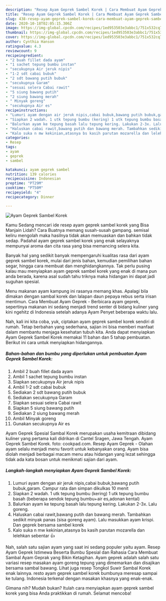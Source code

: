 ```yaml
---
description: "Resep Ayam Geprek Sambel Korek | Cara Membuat Ayam Geprek Sambel Korek Yang Enak Dan Mudah"
title: "Resep Ayam Geprek Sambel Korek | Cara Membuat Ayam Geprek Sambel Korek Yang Enak Dan Mudah"
slug: 438-resep-ayam-geprek-sambel-korek-cara-membuat-ayam-geprek-sambel-korek-yang-enak-dan-mudah
date: 2020-10-18T02:05:15.306Z
image: https://img-global.cpcdn.com/recipes/1ed953503e3abbc1/751x532cq70/ayam-geprek-sambel-korek-foto-resep-utama.jpg
thumbnail: https://img-global.cpcdn.com/recipes/1ed953503e3abbc1/751x532cq70/ayam-geprek-sambel-korek-foto-resep-utama.jpg
cover: https://img-global.cpcdn.com/recipes/1ed953503e3abbc1/751x532cq70/ayam-geprek-sambel-korek-foto-resep-utama.jpg
author: Cynthia Hanson
ratingvalue: 4.3
reviewcount: 9
recipeingredient:
- "2 buah fillet dada ayam"
- "1 sachet tepung bumbu instan"
- "secukupnya Air jeruk nipis"
- "1-2 sdt cabai bubuk"
- "2 sdt bawang putih bubuk"
- "secukupnya Garam"
- "sesuai selera Cabai rawit"
- "5 siung bawang putih"
- "2 siung bawang merah"
- " Minyak goreng"
- "secukupnya Air es"
recipeinstructions:
- "Lumuri ayam dengan air jeruk nipis,cabai bubuk,bawang putih bubuk,garam. Campur rata dan simpan dikulkas 10 menit"
- "Siapkan 2 wadah. 1 utk tepung bumbu (kering) 1 utk tepung bumbu basah (beberapa sendok tepung bumbu+air es,adonan kental)"
- "Balurkan ayam ke tepung basah lalu tepung kering. Lakukan 2-3x. Lalu goreng."
- "Haluskan cabai rawit,bawang putih dan bawang merah. Tambahkan sedikit minyak panas (sisa goreng ayam). Lalu masukkan ayam krispi. Dan geprek bersama sambel korek"
- "Kalo suka n mw kekinian,atasnya bs kasih parutan mozarella dan lelehkan sebentar 👍"
categories:
- Resep
tags:
- ayam
- geprek
- sambel

katakunci: ayam geprek sambel 
nutrition: 139 calories
recipecuisine: Indonesian
preptime: "PT29M"
cooktime: "PT50M"
recipeyield: "4"
recipecategory: Dinner

---
```



![Ayam Geprek Sambel Korek](https://img-global.cpcdn.com/recipes/1ed953503e3abbc1/751x532cq70/ayam-geprek-sambel-korek-foto-resep-utama.jpg)

Kamu Sedang mencari ide resep ayam geprek sambel korek yang Bisa Manjain Lidah? Cara Buatnya memang susah-susah gampang. semisal keliru mengolah maka hasilnya tidak akan memuaskan dan bahkan tidak sedap. Padahal ayam geprek sambel korek yang enak selayaknya mempunyai aroma dan cita rasa yang bisa memancing selera kita.

Banyak hal yang sedikit banyak mempengaruhi kualitas rasa dari ayam geprek sambel korek, mulai dari jenis bahan, kemudian pemilihan bahan segar, hingga cara membuat dan menghidangkannya. Tak perlu pusing kalau mau menyiapkan ayam geprek sambel korek yang enak di mana pun anda berada, karena asal sudah tahu triknya maka hidangan ini dapat jadi suguhan spesial.

Menu makanan ayam kampung ini rasanya memang khas. Apalagi bila dimakan dengan sambal korek dan lalapan daun pepaya rebus serta irisan mentimun. Cara Membuat Ayam Geprek - Berbicara ayam geprek, sepertinya makanan ini sedang menjadi trend senter di bidang kuliner yang kini ngehitz di Indonesia setelah adanya Ayam Penyet beberapa waktu lalu.


Nah, kali ini kita coba, yuk, ciptakan ayam geprek sambel korek sendiri di rumah. Tetap berbahan yang sederhana, sajian ini bisa memberi manfaat dalam membantu menjaga kesehatan tubuh kita. Anda dapat menyiapkan Ayam Geprek Sambel Korek memakai 11 bahan dan 5 tahap pembuatan. Berikut ini cara untuk menyiapkan hidangannya.

<!--inarticleads1-->

##### Bahan-bahan dan bumbu yang diperlukan untuk pembuatan Ayam Geprek Sambel Korek:

1. Ambil 2 buah fillet dada ayam
1. Ambil 1 sachet tepung bumbu instan
1. Siapkan secukupnya Air jeruk nipis
1. Ambil 1-2 sdt cabai bubuk
1. Sediakan 2 sdt bawang putih bubuk
1. Sediakan secukupnya Garam
1. Siapkan sesuai selera Cabai rawit
1. Siapkan 5 siung bawang putih
1. Sediakan 2 siung bawang merah
1. Ambil  Minyak goreng
1. Gunakan secukupnya Air es


Ayam Geprek Spesial Sambal Korek merupakan usaha kemitraan dibidang kuliner yang pertama kali didrikan di Cantel Sragen, Jawa Tengah. Ayam Geprek Sambel Korek. foto: cookpad.com. Resep Ayam Geprek - Olahan ayam selalu menjadi menu favorit untuk kebanyakan orang. Ayam bisa diolah menjadi berbagai macam menu atau hidangan yang lezat sehingga tidak ada kata bosan untuk menikmati sajian dari ayam. 

<!--inarticleads2-->

##### Langkah-langkah menyiapkan Ayam Geprek Sambel Korek:

1. Lumuri ayam dengan air jeruk nipis,cabai bubuk,bawang putih bubuk,garam. Campur rata dan simpan dikulkas 10 menit
1. Siapkan 2 wadah. 1 utk tepung bumbu (kering) 1 utk tepung bumbu basah (beberapa sendok tepung bumbu+air es,adonan kental)
1. Balurkan ayam ke tepung basah lalu tepung kering. Lakukan 2-3x. Lalu goreng.
1. Haluskan cabai rawit,bawang putih dan bawang merah. Tambahkan sedikit minyak panas (sisa goreng ayam). Lalu masukkan ayam krispi. Dan geprek bersama sambel korek
1. Kalo suka n mw kekinian,atasnya bs kasih parutan mozarella dan lelehkan sebentar 👍


Nah, salah satu sajian ayam yang saat ini sedang populer yaitu ayam. Resep Ayam Geprek Istimewa Beserta Bumbu Spesial dan Rahasia Cara Membuat Sambal Ayam Geprak yang Bikin Ketagihan. Ayam geprek adalah salah satu variasi resep masakan ayam goreng tepung yang dimemarkan dan disajikan bersama sambal bawang. Lihat juga resep Tongkol Suwir Sambal Korek enak lainnya. resto ayam geprek sambel korek bumbunya meresap sampai ke tulang. Indonesia terkenal dengan masakan khasnya yang enak-enak. 

Gimana nih? Mudah bukan? Itulah cara menyiapkan ayam geprek sambel korek yang bisa Anda praktikkan di rumah. Selamat mencoba!
